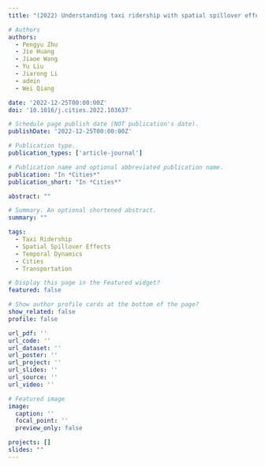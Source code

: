 ```yaml
---
title: "(2022) Understanding taxi ridership with spatial spillover effects and temporal dynamics. Cities, 125, 103637"

# Authors
authors:
  - Pengyu Zhu
  - Jie Huang
  - Jiaoe Wang
  - Yu Liu
  - Jiarong Li
  - admin
  - Wei Qiang

date: '2022-12-25T00:00:00Z'
doi: '10.1016/j.cities.2022.103637'

# Schedule page publish date (NOT publication's date).
publishDate: '2022-12-25T00:00:00Z'

# Publication type.
publication_types: ['article-journal']

# Publication name and optional abbreviated publication name.
publication: "In *Cities*"
publication_short: "In *Cities*"

abstract: ""

# Summary. An optional shortened abstract.
summary: ""

tags:
  - Taxi Ridership
  - Spatial Spillover Effects
  - Temporal Dynamics
  - Cities
  - Transportation

# Display this page in the Featured widget?
featured: false

# Show author profile cards at the bottom of the page?
show_related: false
profile: false

url_pdf: ''
url_code: ''
url_dataset: ''
url_poster: ''
url_project: ''
url_slides: ''
url_source: ''
url_video: ''

# Featured image
image:
  caption: ''
  focal_point: ''
  preview_only: false

projects: []
slides: ""
---
```

